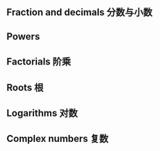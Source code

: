 ## Fraction and decimals 分数与小数

## Powers

## Factorials 阶乘

## Roots 根

## Logarithms 对数

## Complex numbers 复数



